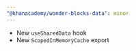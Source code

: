 ```yaml
---
"@khanacademy/wonder-blocks-data": minor
---
```


- New `useSharedData` hook
- New `ScopedInMemoryCache` export
